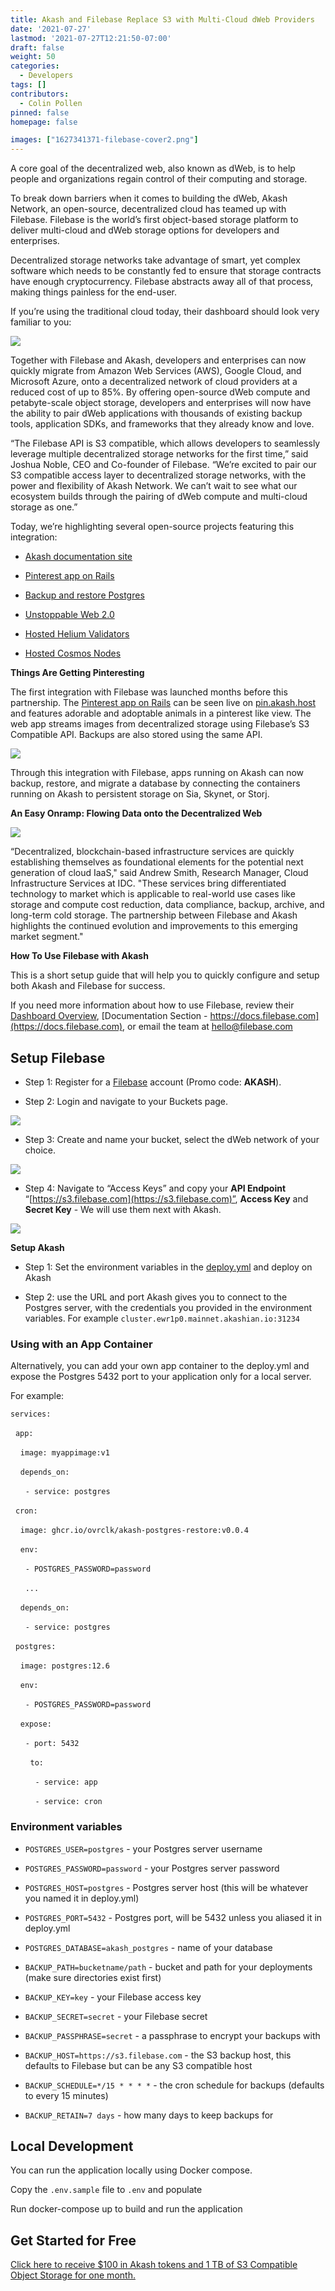 ```yaml
---
title: Akash and Filebase Replace S3 with Multi-Cloud dWeb Providers
date: '2021-07-27'
lastmod: '2021-07-27T12:21:50-07:00'
draft: false
weight: 50
categories:
  - Developers
tags: []
contributors:
  - Colin Pollen
pinned: false
homepage: false

images: ["1627341371-filebase-cover2.png"]
---
```

A core goal of the decentralized web, also known as dWeb, is to help people and organizations regain control of their computing and storage. 

To break down barriers when it comes to building the dWeb, Akash Network, an open-source, decentralized cloud has teamed up with Filebase. Filebase is the world’s first object-based storage platform to deliver multi-cloud and dWeb storage options for developers and enterprises.

  
Decentralized storage networks take advantage of smart, yet complex software which needs to be constantly fed to ensure that storage contracts have enough cryptocurrency. Filebase abstracts away all of that process, making things painless for the end-user.  

If you’re using the traditional cloud today, their dashboard should look very familiar to you:

![](https://www.datocms-assets.com/45776/1627339911-image.png)

Together with Filebase and Akash, developers and enterprises can now quickly migrate from Amazon Web Services (AWS), Google Cloud, and Microsoft Azure, onto a decentralized network of cloud providers at a reduced cost of up to 85%. By offering open-source dWeb compute and petabyte-scale object storage, developers and enterprises will now have the ability to pair dWeb applications with thousands of existing backup tools, application SDKs, and frameworks that they already know and love. 

“The Filebase API is S3 compatible, which allows developers to seamlessly leverage multiple decentralized storage networks for the first time,” said Joshua Noble, CEO and Co-founder of Filebase. “We’re excited to pair our S3 compatible access layer to decentralized storage networks, with the power and flexibility of Akash Network. We can’t wait to see what our ecosystem builds through the pairing of dWeb compute and multi-cloud storage as one.”

Today, we’re highlighting several open-source projects featuring this integration:

*   [Akash documentation site](http://docs.akash.network/) 
    
*   [Pinterest app on Rails](https://github.com/ovrclk/akash-on-rails) 
    
*   [Backup and restore Postgres](https://docs.akash.network/deploy/postgresql-restore-backup) 
    
*   [Unstoppable Web 2.0](https://docs.akash.network/deploy/unstoppable-web-2.0)
    
*   [Hosted Helium Validators](https://github.com/filebase/helium-on-akash)
    
*   [Hosted Cosmos Nodes](https://github.com/ovrclk/cosmos-omnibus)
    

**Things Are Getting Pinteresting**

The first integration with Filebase was launched months before this partnership. The [Pinterest app on Rails](https://github.com/ovrclk/akash-on-rails) can be seen live on [pin.akash.host](http://pin.akash.host) and features adorable and adoptable animals in a pinterest like view. The web app streams images from decentralized storage using Filebase’s S3 Compatible API. Backups are also stored using the same API.

![](https://www.datocms-assets.com/45776/1627339962-image-1.png)

Through this integration with Filebase, apps running on Akash can now backup, restore, and migrate a database by connecting the containers running on Akash to persistent storage on Sia, Skynet, or Storj. 

**An Easy Onramp: Flowing Data onto the Decentralized Web**

![](https://www.datocms-assets.com/45776/1627340002-image-2.png)

“Decentralized, blockchain-based infrastructure services are quickly establishing themselves as foundational elements for the potential next generation of cloud IaaS," said Andrew Smith, Research Manager, Cloud Infrastructure Services at IDC. "These services bring differentiated technology to market which is applicable to real-world use cases like storage and compute cost reduction, data compliance, backup, archive, and long-term cold storage. The partnership between Filebase and Akash highlights the continued evolution and improvements to this emerging market segment."

**How To Use Filebase with Akash**

This is a short setup guide that will help you to quickly configure and setup both Akash and Filebase for success.  

If you need more information about how to use Filebase, review their [Dashboard Overview](https://filebase.com/blog/introducing-the-new-and-improved-filebase-dashboard/), [Documentation Section - https://docs.filebase.com](https://docs.filebase.com), or email the team at hello@filebase.com

**Setup Filebase**
------------------

*   Step 1: Register for a [Filebase](https://filebase.com/) account (Promo code: **AKASH**).
    
*   Step 2: Login and navigate to your Buckets page.
    

![](https://www.datocms-assets.com/45776/1627340058-image-3.png)

*   Step 3: Create and name your bucket, select the dWeb network of your choice.
    

![](https://www.datocms-assets.com/45776/1627340093-image-4.png)

*   Step 4: Navigate to “Access Keys” and copy your **API Endpoint** “[https://s3.filebase.com](https://s3.filebase.com)”, **Access Key** and **Secret Key** - We will use them next with Akash.
    

![](https://www.datocms-assets.com/45776/1627340152-image-5.png)

**Setup Akash**

*   Step 1: Set the environment variables in the [deploy.yml](https://github.com/ovrclk/akash-postgres-restore/blob/master/deploy.yml) and deploy on Akash
    
*   Step 2: use the URL and port Akash gives you to connect to the Postgres server, with the credentials you provided in the environment variables. For example `cluster.ewr1p0.mainnet.akashian.io:31234`
    

### **Using with an App Container**

Alternatively, you can add your own app container to the deploy.yml and expose the Postgres 5432 port to your application only for a local server.

For example:

`services:`

  `app:` 

    `image: myappimage:v1`

    `depends_on:` 

      `- service: postgres`

  `cron:`

    `image: ghcr.io/ovrclk/akash-postgres-restore:v0.0.4`

    `env:`

      `- POSTGRES_PASSWORD=password`

      `...`

    `depends_on:`

      `- service: postgres`

  `postgres:`

    `image: postgres:12.6`

    `env:`

      `- POSTGRES_PASSWORD=password`

    `expose:`

      `- port: 5432`

        `to:`

          `- service: app`

          `- service: cron`

### **Environment variables**

*   `POSTGRES_USER=postgres` - your Postgres server username
    
*   `POSTGRES_PASSWORD=password` - your Postgres server password
    
*   `POSTGRES_HOST=postgres` - Postgres server host (this will be whatever you named it in deploy.yml)
    
*   `POSTGRES_PORT=5432` - Postgres port, will be 5432 unless you aliased it in deploy.yml
    
*   `POSTGRES_DATABASE=akash_postgres` - name of your database
    
*   `BACKUP_PATH=bucketname/path` - bucket and path for your deployments (make sure directories exist first)
    
*   `BACKUP_KEY=key` - your Filebase access key
    
*   `BACKUP_SECRET=secret` - your Filebase secret
    
*   `BACKUP_PASSPHRASE=secret` - a passphrase to encrypt your backups with
    
*   `BACKUP_HOST=https://s3.filebase.com` - the S3 backup host, this defaults to Filebase but can be any S3 compatible host
    
*   `BACKUP_SCHEDULE=*/15 * * * *` - the cron schedule for backups (defaults to every 15 minutes)
    
*   `BACKUP_RETAIN=7 days` - how many days to keep backups for
    

**Local Development**
---------------------

You can run the application locally using Docker compose.

Copy the `.env.sample` file to `.env` and populate

Run docker-compose up to build and run the application

**Get Started for Free**
------------------------

[Click here to receive $100 in Akash tokens and 1 TB of S3 Compatible Object Storage for one month.](https://filebase.com/akash)